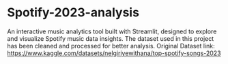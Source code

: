 # Spotify-2023-analysis
An interactive music analytics tool built with Streamlit, designed to explore and visualize Spotify music data insights. The dataset used in this project has been cleaned and processed for better analysis. Original Dataset link: https://www.kaggle.com/datasets/nelgiriyewithana/top-spotify-songs-2023
